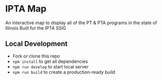 # IPTA Map

An interactive map to display all of the PT & PTA programs in the state of Illinois
Built for the IPTA SSIG

## Local Development
- Fork or clone this repo
- `npm install` to get all dependencies
- `npm run develop` to start local server
- `npm run build` to create a production-ready build
